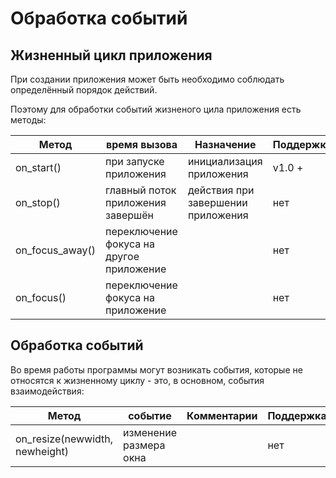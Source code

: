 # Обработка событий
## Жизненный цикл приложения
При создании приложения может быть необходимо соблюдать определённый порядок действий.

Поэтому для обработки событий жизненого цила приложения есть методы:

| Метод           | время вызова                             | Назначение                         | Поддержка |
|-----------------|------------------------------------------|------------------------------------|-----------|
| on_start()      | при запуске приложения                   | инициализация приложения           | v1.0 +    |
| on_stop()       | главный поток приложения завершён        | действия при завершении приложения | нет       |
| on_focus_away() | переключение фокуса на другое приложение |                                    | нет       |
| on_focus()      | переключение фокуса на приложение        |                                    | нет       |

## Обработка событий
Во время работы программы могут возникать события, которые не относятся к жизненному циклу - это, в основном, события взаимодействия:

| Метод                          | событие                            | Комментарии                                                                            | Поддержка |
|--------------------------------|------------------------------------|----------------------------------------------------------------------------------------|-----------|
| on_resize(newwidth, newheight) | изменение размера окна             |                                                                                        | нет       |
